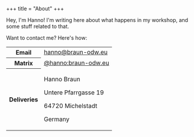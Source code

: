 +++
title = "About"
+++

Hey, I'm Hanno! I'm writing here about what happens in my workshop, and some stuff related to that.

Want to contact me? Here's how:

<table class="contact">
    <tr>
        <th>Email</th>
        <td>
            <a href="mailto:Hanno%20Braun%20%3Channo@braun-odw.eu%3E">
                hanno@braun-odw.eu
            </a>
        </td>
    </tr>
    <tr>
        <th>Matrix</th>
        <td>
            <a href="https://matrix.to/#/@hanno:braun-odw.eu">
                @hanno:braun-odw.eu
            </a>
        </td>
    </tr>
    <tr>
        <th>Deliveries</th>
        <td>
            <p>Hanno Braun</p>
            <p>Untere Pfarrgasse 19</p>
            <p>64720 Michelstadt</p>
            <p>Germany</p>
        </td>
    </tr>
</table>

